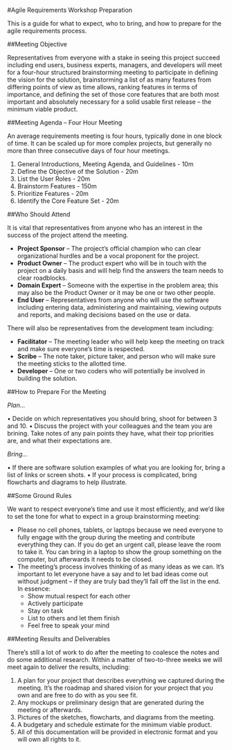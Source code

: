 #Agile Requirements Workshop Preparation

This is a guide for what to expect, who to bring, and how to prepare for the agile requirements process.

##Meeting Objective

Representatives from everyone with a stake in seeing this project succeed including end users, business experts, managers, and developers will meet for a four-hour structured brainstorming meeting to participate in defining the vision for the solution, brainstorming a list of as many features from differing points of view as time allows, ranking features in terms of importance, and defining the set of those core features that are both most important and absolutely necessary for a solid usable first release – the minimum viable product.

##Meeting Agenda – Four Hour Meeting

An average requirements meeting is four hours, typically done in one block of time. It can be scaled up for more complex projects, but generally no more than three consecutive days of four hour meetings.

1.	General Introductions, Meeting Agenda, and Guidelines - 10m
1.	Define the Objective of the Solution - 20m
1.	List the User Roles - 20m
1.	Brainstorm Features - 150m
1.	Prioritize Features - 20m
1.	Identify the Core Feature Set - 20m

##Who Should Attend

It is vital that representatives from anyone who has an interest in the success of the project attend the meeting. 

- **Project Sponsor** – The project’s official champion who can clear organizational hurdles and be a vocal proponent for the project.
- **Product Owner** – The product expert who will be in touch with the project on a daily basis and will help find the answers the team needs to clear roadblocks.
- **Domain Expert** – Someone with the expertise in the problem area; this may also be the Product Owner or it may be one or two other people.
- **End User** – Representatives from anyone who will use the software including entering data, administering and maintaining, viewing outputs and reports, and making decisions based on the use or data.

There will also be representatives from the development team including:

- **Facilitator** – The meeting leader who will help keep the meeting on track and make sure everyone’s time is respected.
- **Scribe** – The note taker, picture taker, and person who will make sure the meeting sticks to the allotted time.
- **Developer** – One or two coders who will potentially be involved in building the solution.

##How to Prepare For the Meeting

*Plan…*

•	Decide on which representatives you should bring, shoot for between 3 and 10.
•	Discuss the project with your colleagues and the team you are brining. Take notes of any pain points they have, what their top priorities are, and what their expectations are.

*Bring…*

•	If there are software solution examples of what you are looking for, bring a list of links or screen shots.
•	If your process is complicated, bring flowcharts and diagrams to help illustrate.

##Some Ground Rules

We want to respect everyone’s time and use it most efficiently, and we’d like to set the tone for what to expect in a group brainstorming meeting:

- Please no cell phones, tablets, or laptops because we need everyone to fully engage with the group during the meeting and contribute everything they can. If you do get an urgent call, please leave the room to take it. You can bring in a laptop to show the group something on the computer, but afterwards it needs to be closed.
- The meeting’s process involves thinking of as many ideas as we can. It’s important to let everyone have a say and to let bad ideas come out without judgment – if they are truly bad they’ll fall off the list in the end. In essence:
  - Show mutual respect for each other
  - Actively participate
  - Stay on task
  - List to others and let them finish
  - Feel free to speak your mind

##Meeting Results and Deliverables

There’s still a lot of work to do after the meeting to coalesce the notes and do some additional research. Within a matter of two-to-three weeks we will meet again to deliver the results, including:

1.	A plan for your project that describes everything we captured during the meeting. It’s the roadmap and shared vision for your project that you own and are free to do with as you see fit.
1.	Any mockups or preliminary design that are generated during the meeting or afterwards.
1.	Pictures of the sketches, flowcharts, and diagrams from the meeting.
1.	A budgetary and schedule estimate for the minimum viable product.
1.	All of this documentation will be provided in electronic format and you will own all rights to it.